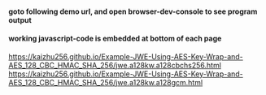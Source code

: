 #### goto following demo url, and open browser-dev-console to see program output
#### working javascript-code is embedded at bottom of each page
https://kaizhu256.github.io/Example-JWE-Using-AES-Key-Wrap-and-AES_128_CBC_HMAC_SHA_256/jwe.a128kw.a128cbchs256.html
https://kaizhu256.github.io/Example-JWE-Using-AES-Key-Wrap-and-AES_128_CBC_HMAC_SHA_256/jwe.a128kw.a128gcm.html
